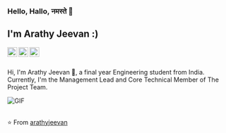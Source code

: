 ### Hello, Hallo, नमस्ते 👋
## I'm Arathy Jeevan :)

<a href="https://twitter.com">
  <img align="left" alt="Arathy Jeevan | Twitter" width="22px" src="https://cdn.jsdelivr.net/npm/simple-icons@v3/icons/twitter.svg" />
</a>
<a href="https://www.linkedin.com/in/arathy-jeevan">
  <img align="left" alt="Arathy's LinkdeIN" width="22px" src="https://cdn.jsdelivr.net/npm/simple-icons@v3/icons/linkedin.svg" />
</a>
<a href="https://www.instagram.com/aj_onthefloor/">
  <img align="left" alt="Arathy Jeevan's Instagram" width="22px" src="https://cdn.jsdelivr.net/npm/simple-icons@v3/icons/instagram.svg" />
</a>


<br />
<br />

Hi, I'm Arathy Jeevan 🙍, a final year Engineering student from India. Currently, I'm the Management Lead and Core Technical Member of The Project Team. 

  <img align="center" alt="GIF" src="https://gph.is/g/ajW5LKY" />
 
 <br />
<br />


⭐️ From [arathyjeevan](https://github.com/arathyjeevan)

